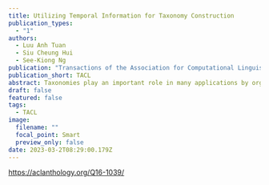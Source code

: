 ```yaml
---
title: Utilizing Temporal Information for Taxonomy Construction
publication_types:
  - "1"
authors:
  - Luu Anh Tuan
  - Siu Cheung Hui
  - See-Kiong Ng
publication: "Transactions of the Association for Computational Linguistics"
publication_short: TACL
abstract: Taxonomies play an important role in many applications by organizing domain knowledge into a hierarchy of ‘is-a’ relations between terms. Previous work on automatic construction of taxonomies from text documents either ignored temporal information or used fixed time periods to discretize the time series of documents. In this paper, we propose a time-aware method to automatically construct and effectively maintain a taxonomy from a given series of documents preclustered for a domain of interest. The method extracts temporal information from the documents and uses a timestamp contribution function to score the temporal relevance of the evidence from source texts when identifying the taxonomic relations for constructing the taxonomy. Experimental results show that our proposed method outperforms the state-of-the-art methods by increasing F-measure up to 7%–20%. Furthermore, the proposed method can incrementally update the taxonomy by adding fresh relations from new data and removing outdated relations using an information decay function. It thus avoids rebuilding the whole taxonomy from scratch for every update and keeps the taxonomy effectively up-to-date in order to track the latest information trends in the rapidly evolving domain.
draft: false
featured: false
tags:
  - TACL
image:
  filename: ""
  focal_point: Smart
  preview_only: false
date: 2023-03-2T08:29:00.179Z
---
```

https://aclanthology.org/Q16-1039/